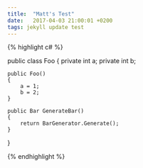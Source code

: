 ```yaml
---
title:  "Matt's Test"
date:   2017-04-03 21:00:01 +0200
tags: jekyll update test
---
```


{% highlight c# %}

public class Foo
{
	private int a;
	private int b;

	public Foo()
	{
		a = 1;
		b = 2;
	}
	
	public Bar GenerateBar()
	{
		return BarGenerator.Generate();
	}	
}

{% endhighlight %}